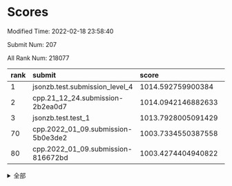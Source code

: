 # Scores

Modified Time: 2022-02-18 23:58:40

Submit Num: 207

All Rank Num: 218077

| rank |               submit               |       score        |       sigma        | pk_num |
| :--- | :--------------------------------- | :----------------- | :----------------- | :----- |
| 1    | jsonzb.test.submission_level_4     | 1014.592759900384  | 0.8243346199344829 | 4214   |
| 2    | cpp.21_12_24.submission-2b2ea0d7   | 1014.0942146882633 | 0.85949837250654   | 4212   |
| 3    | jsonzb.test.test_1                 | 1013.7928005091429 | 0.8340711078719434 | 4211   |
| 70   | cpp.2022_01_09.submission-5b0e3de2 | 1003.7334550387558 | 0.7163563155535119 | 4216   |
| 80   | cpp.2022_01_09.submission-816672bd | 1003.4274404940822 | 0.7127401221614634 | 4211   |


<details>
<summary>全部</summary>

| rank |                 submit                 |       score        |       sigma        | pk_num |
| :--- | :------------------------------------- | :----------------- | :----------------- | :----- |
| 1    | jsonzb.test.submission_level_4         | 1014.592759900384  | 0.8243346199344829 | 4214   |
| 2    | cpp.21_12_24.submission-2b2ea0d7       | 1014.0942146882633 | 0.85949837250654   | 4212   |
| 3    | jsonzb.test.test_1                     | 1013.7928005091429 | 0.8340711078719434 | 4211   |
| 4    | gobigger.level_3.submission_level_3_8  | 1012.404589654424  | 0.7986499189910131 | 4223   |
| 5    | gobigger.level_3.submission_level_3_7  | 1012.0214667131194 | 0.7962401921007339 | 4215   |
| 6    | gobigger.level_3.submission_level_3_2  | 1011.6169196465112 | 0.7652714657519801 | 4214   |
| 7    | gobigger.level_3.submission_level_3_16 | 1011.1898767283548 | 0.7684395971148352 | 4214   |
| 8    | gobigger.level_3.submission_level_3_32 | 1010.9671899076906 | 0.7888921592548618 | 4212   |
| 9    | gobigger.level_3.submission_level_3_25 | 1010.9349941024731 | 0.806710396411016  | 4219   |
| 10   | gobigger.level_3.submission_level_3_13 | 1010.9262512854755 | 0.8005877234673993 | 4216   |
| 11   | gobigger.level_3.submission_level_3_20 | 1010.9164190196376 | 0.7390947524079684 | 4214   |
| 12   | gobigger.level_3.submission_level_3_33 | 1010.9073697578133 | 0.7684778250622138 | 4214   |
| 13   | gobigger.level_3.submission_level_3_0  | 1010.6848166012912 | 0.7668906482785632 | 4217   |
| 14   | gobigger.level_3.submission_level_3_21 | 1010.6581017360852 | 0.765527221324273  | 4211   |
| 15   | gobigger.level_3.submission_level_3_38 | 1010.6495766007547 | 0.7811903148334821 | 4211   |
| 16   | gobigger.level_3.submission_level_3_6  | 1010.5980001793046 | 0.762506492731582  | 4215   |
| 17   | gobigger.level_3.submission_level_3_15 | 1010.5163820375413 | 0.7961354818732355 | 4214   |
| 18   | gobigger.level_3.submission_level_3_39 | 1010.4825879648679 | 0.7648429166537815 | 4213   |
| 19   | gobigger.level_3.submission_level_3_47 | 1010.4237484853917 | 0.7864753301883475 | 4212   |
| 20   | gobigger.level_3.submission_level_3_1  | 1010.3735572665864 | 0.7794126803770313 | 4212   |
| 21   | gobigger.level_3.submission_level_3_43 | 1010.3266159327258 | 0.7703863885724749 | 4216   |
| 22   | gobigger.level_3.submission_level_3_19 | 1010.3079658949043 | 0.7586097770746343 | 4212   |
| 23   | gobigger.level_3.submission_level_3_34 | 1010.2457279307754 | 0.758017719879174  | 4211   |
| 24   | gobigger.level_3.submission_level_3_26 | 1010.2322379484657 | 0.7621448635654277 | 4212   |
| 25   | gobigger.level_3.submission_level_3_10 | 1010.2049418345554 | 0.766349020586248  | 4216   |
| 26   | gobigger.level_3.submission_level_3_24 | 1010.1862231774829 | 0.7512501109453975 | 4213   |
| 27   | gobigger.level_3.submission_level_3_27 | 1010.0992080815142 | 0.7714884482077811 | 4206   |
| 28   | gobigger.level_3.submission_level_3_29 | 1010.0804537452823 | 0.7542016655838943 | 4218   |
| 29   | gobigger.level_3.submission_level_3_49 | 1009.9733339848627 | 0.7650913521851923 | 4212   |
| 30   | gobigger.level_3.submission_level_3_18 | 1009.9572226829788 | 0.7467556104707356 | 4211   |
| 31   | gobigger.level_3.submission_level_3_11 | 1009.9351624436149 | 0.7527411497866193 | 4213   |
| 32   | gobigger.level_3.submission_level_3_4  | 1009.9172901066594 | 0.7587671194918653 | 4214   |
| 33   | gobigger.level_3.submission_level_3_36 | 1009.9120809143005 | 0.745393716478837  | 4210   |
| 34   | gobigger.level_3.submission_level_3_40 | 1009.908844964262  | 0.798695568668362  | 4217   |
| 35   | gobigger.level_3.submission_level_3_30 | 1009.8910048057146 | 0.7816243794351148 | 4213   |
| 36   | gobigger.level_3.submission_level_3_37 | 1009.885752849502  | 0.745213693204009  | 4213   |
| 37   | gobigger.level_3.submission_level_3_12 | 1009.884987601152  | 0.7655108778488658 | 4211   |
| 38   | gobigger.level_3.submission_level_3_14 | 1009.8620168592138 | 0.7530625194683148 | 4210   |
| 39   | gobigger.level_3.submission_level_3_46 | 1009.8286816311487 | 0.7638437880017422 | 4216   |
| 40   | gobigger.level_3.submission_level_3_22 | 1009.7556402686637 | 0.7658421780134728 | 4213   |
| 41   | gobigger.level_3.submission_level_3_31 | 1009.7156111071109 | 0.7692714133305407 | 4211   |
| 42   | gobigger.level_3.submission_level_3_42 | 1009.6406764341675 | 0.7535543406241001 | 4218   |
| 43   | gobigger.level_3.submission_level_3_28 | 1009.5885048884005 | 0.768163386796117  | 4215   |
| 44   | gobigger.level_3.submission_level_3_23 | 1009.570251566612  | 0.7357326711494058 | 4209   |
| 45   | gobigger.level_3.submission_level_3_3  | 1009.554680672898  | 0.7407381297355716 | 4214   |
| 46   | gobigger.level_3.submission_level_3_48 | 1009.5266011264789 | 0.7548812148756117 | 4210   |
| 47   | gobigger.level_3.submission_level_3_5  | 1009.2891303170683 | 0.7576158053274104 | 4214   |
| 48   | gobigger.level_3.submission_level_3_9  | 1009.2546840392757 | 0.7594234048326014 | 4217   |
| 49   | gobigger.level_3.submission_level_3_45 | 1009.1943267676262 | 0.7411950556160222 | 4215   |
| 50   | gobigger.level_3.submission_level_3_17 | 1009.1409615470619 | 0.7550219811525822 | 4214   |
| 51   | gobigger.level_3.submission_level_3_41 | 1009.041512825866  | 0.7607778069759978 | 4214   |
| 52   | gobigger.level_3.submission_level_3_35 | 1008.8622643192705 | 0.7490260984942239 | 4211   |
| 53   | gobigger.level_3.submission_level_3_44 | 1008.1759226685347 | 0.7633870712519613 | 4214   |
| 54   | gobigger.level_1.submission_level_1_18 | 1004.9568296232162 | 0.7091967900507989 | 4214   |
| 55   | gobigger.level_1.submission_level_1_38 | 1004.8646621962713 | 0.7234265470975626 | 4213   |
| 56   | gobigger.level_1.submission_level_1_12 | 1004.7245676715706 | 0.72397051909111   | 4215   |
| 57   | gobigger.level_1.submission_level_1_43 | 1004.5978109610668 | 0.7178238880115695 | 4212   |
| 58   | gobigger.level_1.submission_level_1_20 | 1004.3007636328363 | 0.7287601478897235 | 4212   |
| 59   | gobigger.level_1.submission_level_1_29 | 1004.2308553827495 | 0.717994426639717  | 4215   |
| 60   | gobigger.level_1.submission_level_1_34 | 1004.2283851134615 | 0.7149895821495748 | 4217   |
| 61   | gobigger.level_1.submission_level_1_6  | 1004.1164970180621 | 0.7279248222568037 | 4213   |
| 62   | gobigger.level_1.submission_level_1_11 | 1004.1088109574565 | 0.7242938901081863 | 4221   |
| 63   | gobigger.level_1.submission_level_1_8  | 1004.0985232220299 | 0.7193445405426291 | 4210   |
| 64   | gobigger.level_1.submission_level_1_0  | 1003.9163247392124 | 0.731325787524721  | 4216   |
| 65   | gobigger.level_1.submission_level_1_14 | 1003.8567435312852 | 0.7310044879427822 | 4212   |
| 66   | gobigger.level_1.submission_level_1_36 | 1003.8557963234997 | 0.7072624975289182 | 4212   |
| 67   | gobigger.level_1.submission_level_1_32 | 1003.8303851389401 | 0.7231101931657099 | 4208   |
| 68   | gobigger.level_1.submission_level_1_3  | 1003.7515506019964 | 0.6989015323264891 | 4210   |
| 69   | gobigger.level_1.submission_level_1_35 | 1003.7474095399277 | 0.7213231097143933 | 4212   |
| 70   | cpp.2022_01_09.submission-5b0e3de2     | 1003.7334550387558 | 0.7163563155535119 | 4216   |
| 71   | gobigger.level_1.submission_level_1_1  | 1003.7053930221629 | 0.714119356859941  | 4208   |
| 72   | gobigger.level_1.submission_level_1_31 | 1003.6923960702197 | 0.7106379067143493 | 4218   |
| 73   | gobigger.level_1.submission_level_1_10 | 1003.6766784031837 | 0.7217655809379934 | 4213   |
| 74   | gobigger.level_1.submission_level_1_13 | 1003.6701363042222 | 0.7209958253576612 | 4213   |
| 75   | gobigger.level_1.submission_level_1_17 | 1003.6433727736774 | 0.7220048531997943 | 4210   |
| 76   | gobigger.level_1.submission_level_1_46 | 1003.6183888151476 | 0.721482620135505  | 4218   |
| 77   | gobigger.level_1.submission_level_1_7  | 1003.6001397274014 | 0.7112806322671893 | 4217   |
| 78   | gobigger.level_1.submission_level_1_39 | 1003.5357674988717 | 0.7424493960530201 | 4210   |
| 79   | gobigger.level_1.submission_level_1_22 | 1003.5268351299176 | 0.7237586665000277 | 4214   |
| 80   | cpp.2022_01_09.submission-816672bd     | 1003.4274404940822 | 0.7127401221614634 | 4211   |
| 81   | gobigger.level_1.submission_level_1_27 | 1003.327868142922  | 0.7192151559363714 | 4216   |
| 82   | gobigger.level_1.submission_level_1_21 | 1003.2457334342066 | 0.7176097088720854 | 4206   |
| 83   | gobigger.level_1.submission_level_1_33 | 1003.2155141283497 | 0.7214934087874074 | 4213   |
| 84   | gobigger.level_1.submission_level_1_5  | 1003.2042839512216 | 0.7271569767830351 | 4213   |
| 85   | gobigger.level_1.submission_level_1_15 | 1003.1981474515592 | 0.7167815428438173 | 4214   |
| 86   | gobigger.level_1.submission_level_1_42 | 1003.1874482032882 | 0.7245024346409127 | 4212   |
| 87   | gobigger.level_1.submission_level_1_45 | 1003.0904819172757 | 0.7135813937419585 | 4214   |
| 88   | gobigger.level_1.submission_level_1_40 | 1003.0456262365897 | 0.7055389618100674 | 4215   |
| 89   | gobigger.level_1.submission_level_1_44 | 1002.9292968794409 | 0.7151836684102028 | 4212   |
| 90   | gobigger.level_1.submission_level_1_4  | 1002.9193322895237 | 0.7293322964395775 | 4213   |
| 91   | gobigger.level_1.submission_level_1_28 | 1002.8880463215961 | 0.7084439214591159 | 4219   |
| 92   | gobigger.level_1.submission_level_1_9  | 1002.824222981251  | 0.7121760551642969 | 4216   |
| 93   | gobigger.level_1.submission_level_1_26 | 1002.7183844697989 | 0.7047662029880193 | 4208   |
| 94   | gobigger.level_1.submission_level_1_48 | 1002.7167666812908 | 0.7172390760247903 | 4210   |
| 95   | gobigger.level_1.submission_level_1_23 | 1002.7156029986999 | 0.7164258590905033 | 4218   |
| 96   | gobigger.level_1.submission_level_1_49 | 1002.713641785756  | 0.7292130951461944 | 4215   |
| 97   | gobigger.level_1.submission_level_1_16 | 1002.6562352783819 | 0.7105478301826301 | 4217   |
| 98   | gobigger.level_1.submission_level_1_25 | 1002.633626727338  | 0.7042641989454919 | 4220   |
| 99   | gobigger.level_1.submission_level_1_30 | 1002.6132499261385 | 0.7072876275973061 | 4213   |
| 100  | gobigger.level_1.submission_level_1_24 | 1002.5372109056135 | 0.7025742712178787 | 4214   |
| 101  | gobigger.level_1.submission_level_1_47 | 1002.5209470238328 | 0.7256028427351989 | 4213   |
| 102  | gobigger.level_1.submission_level_1_2  | 1002.4630435008933 | 0.7063759576770103 | 4212   |
| 103  | gobigger.level_1.submission_level_1_37 | 1002.4461573220084 | 0.7272410916312849 | 4212   |
| 104  | gobigger.level_1.submission_level_1_19 | 1001.6801255994945 | 0.7100776002809455 | 4211   |
| 105  | gobigger.level_1.submission_level_1_41 | 1001.5183572004985 | 0.713804519434311  | 4210   |
| 106  | gobigger.random.submission_random_30   | 996.8210905448772  | 0.7174458271381466 | 4217   |
| 107  | gobigger.random.submission_random_9    | 996.7200345688841  | 0.7193686295979298 | 4217   |
| 108  | gobigger.random.submission_random_8    | 996.626516711507   | 0.7059753340960048 | 4215   |
| 109  | gobigger.random.submission_random_20   | 996.5864853911752  | 0.7167836089120672 | 4212   |
| 110  | gobigger.random.submission_random_10   | 996.5451090112764  | 0.7274851379444643 | 4214   |
| 111  | gobigger.random.submission_random_16   | 996.533613359586   | 0.712071151056465  | 4219   |
| 112  | gobigger.random.submission_random_5    | 996.4856398201782  | 0.7146253578439842 | 4212   |
| 113  | gobigger.random.submission_random_47   | 996.4663567260764  | 0.7123389845854227 | 4212   |
| 114  | gobigger.random.submission_random_29   | 996.4382204707549  | 0.7124631680169056 | 4218   |
| 115  | gobigger.random.submission_random_25   | 996.4334236378742  | 0.7106005932416158 | 4216   |
| 116  | gobigger.random.submission_random_18   | 996.3511456762783  | 0.7152986999447843 | 4212   |
| 117  | gobigger.random.submission_random_48   | 996.3259683498175  | 0.7095171378517752 | 4216   |
| 118  | gobigger.random.submission_random_35   | 996.3162791504959  | 0.6971325653151345 | 4220   |
| 119  | gobigger.random.submission_random_37   | 996.3139717797291  | 0.7062922025216505 | 4215   |
| 120  | gobigger.random.submission_random_23   | 996.2868391863337  | 0.7075641619092689 | 4217   |
| 121  | gobigger.random.submission_random_14   | 996.242792499051   | 0.7033131786020825 | 4215   |
| 122  | gobigger.random.submission_random_21   | 996.1798326580348  | 0.7059909472531467 | 4212   |
| 123  | gobigger.random.submission_random_38   | 996.1583695614958  | 0.7161898356402041 | 4212   |
| 124  | gobigger.random.submission_random_12   | 996.1531718178138  | 0.7047900952912811 | 4213   |
| 125  | gobigger.random.submission_random_1    | 996.1430277317417  | 0.7175741762152155 | 4211   |
| 126  | gobigger.random.submission_random_32   | 996.0823142964722  | 0.698179855907689  | 4217   |
| 127  | gobigger.random.submission_random_41   | 996.0754685472348  | 0.7097136470722113 | 4219   |
| 128  | gobigger.random.submission_random_7    | 996.0693249498751  | 0.7062542977605935 | 4215   |
| 129  | gobigger.random.submission_random_4    | 996.0140549058382  | 0.708450683455749  | 4210   |
| 130  | gobigger.random.submission_random_24   | 995.9347952049757  | 0.7091598507631853 | 4212   |
| 131  | gobigger.random.submission_random_6    | 995.8502275644107  | 0.7057543845079426 | 4213   |
| 132  | gobigger.random.submission_random_45   | 995.8159169339178  | 0.7066544557206973 | 4218   |
| 133  | gobigger.random.submission_random_46   | 995.8051614562876  | 0.7119656127308486 | 4213   |
| 134  | gobigger.random.submission_random_2    | 995.7643807140522  | 0.7112974366927916 | 4210   |
| 135  | gobigger.random.submission_random_22   | 995.7572800184222  | 0.7106373303913993 | 4212   |
| 136  | gobigger.random.submission_random_26   | 995.7491554889357  | 0.7119878005433818 | 4214   |
| 137  | gobigger.random.submission_random_11   | 995.7160118362825  | 0.7124872924453265 | 4207   |
| 138  | gobigger.random.submission_random_42   | 995.6798573975988  | 0.7240968862418284 | 4214   |
| 139  | gobigger.random.submission_random_0    | 995.6547326895819  | 0.7092397558336067 | 4220   |
| 140  | gobigger.random.submission_random_36   | 995.6277060686463  | 0.6963759651920061 | 4214   |
| 141  | gobigger.random.submission_random_33   | 995.5812861603463  | 0.7421935901971771 | 4216   |
| 142  | gobigger.random.submission_random_40   | 995.5552436589035  | 0.706539268197208  | 4220   |
| 143  | gobigger.random.submission_random_19   | 995.5448910937307  | 0.7165309897292473 | 4219   |
| 144  | gobigger.random.submission_random_39   | 995.5277905702843  | 0.7245446397512526 | 4218   |
| 145  | gobigger.random.submission_random_44   | 995.5027519393873  | 0.7103754649995413 | 4212   |
| 146  | gobigger.random.submission_random_43   | 995.4127876182099  | 0.7156501205545581 | 4214   |
| 147  | gobigger.random.submission_random_27   | 995.1414460897172  | 0.7223513743323939 | 4219   |
| 148  | gobigger.random.submission_random_17   | 995.1034158431343  | 0.7108023505342709 | 4213   |
| 149  | gobigger.random.submission_random_13   | 995.0932439155333  | 0.7183868231648451 | 4213   |
| 150  | gobigger.random.submission_random_49   | 994.9987094832123  | 0.694556716296837  | 4219   |
| 151  | gobigger.random.submission_random_28   | 994.9699029767572  | 0.7023248461462361 | 4214   |
| 152  | gobigger.random.submission_random_31   | 994.914923604434   | 0.7228497866341809 | 4219   |
| 153  | gobigger.random.submission_random_15   | 994.8136841084381  | 0.7075875042229167 | 4213   |
| 154  | gobigger.random.submission_random_34   | 994.7086208610177  | 0.7070246673226649 | 4214   |
| 155  | gobigger.random.submission_random_3    | 994.5597318415437  | 0.7319417058101855 | 4216   |
| 156  | gobigger.level_2.submission_level_2_21 | 993.9461566119742  | 0.7205320007782937 | 4212   |
| 157  | gobigger.level_2.submission_level_2_13 | 993.5905831938169  | 0.7274526482683493 | 4211   |
| 158  | gobigger.level_2.submission_level_2_19 | 993.1522403559094  | 0.7552116125769868 | 4215   |
| 159  | gobigger.level_2.submission_level_2_10 | 993.021095369863   | 0.7487870816660045 | 4213   |
| 160  | gobigger.level_2.submission_level_2_2  | 992.9923120655009  | 0.7279060938877392 | 4215   |
| 161  | gobigger.level_2.submission_level_2_32 | 992.8488111671877  | 0.7365940521891209 | 4211   |
| 162  | gobigger.level_2.submission_level_2_23 | 992.7243353821551  | 0.7333786012140502 | 4220   |
| 163  | gobigger.level_2.submission_level_2_12 | 992.7231012192228  | 0.732163026848486  | 4213   |
| 164  | gobigger.level_2.submission_level_2_25 | 992.5969632691896  | 0.7274405787571709 | 4217   |
| 165  | gobigger.level_2.submission_level_2_15 | 992.5170526070954  | 0.7467563492039443 | 4215   |
| 166  | gobigger.level_2.submission_level_2_18 | 992.4173528323353  | 0.7394105317468559 | 4215   |
| 167  | gobigger.level_2.submission_level_2_41 | 992.3960838782377  | 0.7562590272338315 | 4209   |
| 168  | gobigger.level_2.submission_level_2_6  | 992.3940834902854  | 0.7468562316301223 | 4216   |
| 169  | gobigger.level_2.submission_level_2_3  | 992.3657759098066  | 0.7290891824167789 | 4214   |
| 170  | gobigger.level_2.submission_level_2_42 | 992.3331061493448  | 0.7423986966238226 | 4216   |
| 171  | gobigger.level_2.submission_level_2_33 | 992.2800507711728  | 0.7376617385540564 | 4213   |
| 172  | gobigger.level_2.submission_level_2_49 | 992.2702058557634  | 0.7504347070944671 | 4216   |
| 173  | gobigger.level_2.submission_level_2_48 | 992.2332654038619  | 0.7546375453576529 | 4212   |
| 174  | gobigger.level_2.submission_level_2_11 | 992.1781767248606  | 0.7533971552716254 | 4217   |
| 175  | gobigger.level_2.submission_level_2_40 | 992.1383382515136  | 0.7422936753541007 | 4218   |
| 176  | gobigger.level_2.submission_level_2_22 | 992.1250217188033  | 0.7595738735184847 | 4218   |
| 177  | gobigger.level_2.submission_level_2_17 | 992.0760065297088  | 0.7324857871500411 | 4217   |
| 178  | gobigger.level_2.submission_level_2_1  | 991.984639320076   | 0.7344296143779147 | 4215   |
| 179  | gobigger.level_2.submission_level_2_43 | 991.9181112757904  | 0.7409079758752067 | 4209   |
| 180  | gobigger.level_2.submission_level_2_38 | 991.9174571789749  | 0.7394018330905504 | 4209   |
| 181  | gobigger.level_2.submission_level_2_29 | 991.9129204812915  | 0.7387508174011116 | 4215   |
| 182  | gobigger.level_2.submission_level_2_47 | 991.8068076469265  | 0.7464378375860938 | 4215   |
| 183  | gobigger.level_2.submission_level_2_39 | 991.7927109191143  | 0.7472672316277393 | 4215   |
| 184  | gobigger.level_2.submission_level_2_14 | 991.7787301782536  | 0.7496655791589123 | 4212   |
| 185  | gobigger.level_2.submission_level_2_44 | 991.7418513062347  | 0.750439456080591  | 4214   |
| 186  | gobigger.level_2.submission_level_2_31 | 991.7411593643151  | 0.7548135965040937 | 4213   |
| 187  | gobigger.level_2.submission_level_2_28 | 991.7205360835947  | 0.7507386848673705 | 4213   |
| 188  | gobigger.level_2.submission_level_2_30 | 991.7105673382106  | 0.7381249533484826 | 4220   |
| 189  | gobigger.level_2.submission_level_2_9  | 991.7075767833305  | 0.7479221856496511 | 4214   |
| 190  | gobigger.level_2.submission_level_2_8  | 991.6373193627319  | 0.7479258695371535 | 4216   |
| 191  | gobigger.level_2.submission_level_2_27 | 991.5441096299094  | 0.7506582800763423 | 4216   |
| 192  | gobigger.level_2.submission_level_2_24 | 991.4014134458698  | 0.7473067818395684 | 4215   |
| 193  | gobigger.level_2.submission_level_2_37 | 991.2642627007858  | 0.7623233840979252 | 4214   |
| 194  | gobigger.level_2.submission_level_2_0  | 991.2475164059919  | 0.7445704772479114 | 4212   |
| 195  | gobigger.level_2.submission_level_2_7  | 991.2160453920792  | 0.747840472326516  | 4214   |
| 196  | gobigger.level_2.submission_level_2_4  | 991.1947354002962  | 0.7448355490551877 | 4218   |
| 197  | gobigger.level_2.submission_level_2_34 | 991.1842145613576  | 0.7646777881221184 | 4215   |
| 198  | gobigger.level_2.submission_level_2_35 | 991.1120731593084  | 0.7558063070687084 | 4215   |
| 199  | gobigger.level_2.submission_level_2_46 | 990.963672838242   | 0.7556458196211384 | 4216   |
| 200  | gobigger.level_2.submission_level_2_26 | 990.9354223028535  | 0.7416351365088247 | 4216   |
| 201  | gobigger.level_2.submission_level_2_45 | 990.6748804438755  | 0.7352452483713303 | 4216   |
| 202  | gobigger.level_2.submission_level_2_16 | 990.4491660865128  | 0.7479959524669657 | 4215   |
| 203  | gobigger.level_2.submission_level_2_36 | 990.1044281887672  | 0.7731202223988527 | 4214   |
| 204  | gobigger.level_2.submission_level_2_20 | 989.7414232256771  | 0.7750734363742124 | 4212   |
| 205  | gobigger.level_2.submission_level_2_5  | 989.5804457888008  | 0.7448284093795239 | 4218   |
| 206  | gobigger.none.submission_none_1        | 977.3340230754264  | 1.2721300389100179 | 4214   |
| 207  | gobigger.none.submission_none_0        | 976.9797745181642  | 1.4029439547279696 | 4214   |

</details>